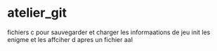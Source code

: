 # atelier_git
fichiers c pour sauvegarder et charger les informaations de jeu 
init les enigme et les affciher d apres un fichier aal
